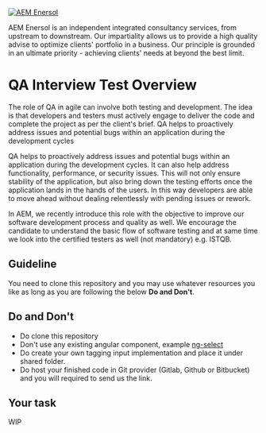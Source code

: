 [![AEM Enersol](http://i0.wp.com/aemenersol.com/wp-content/uploads/2015/12/Logo-AEM-for-MegaProject-Final.png?fit=290%2C129)](http://aemenersol.com)

AEM Enersol is an independent integrated consultancy services, from upstream to downstream. Our impartiality allows us to provide a high quality advise to optimize clients' portfolio in a business. Our principle is grounded in an ultimate priority - achieving clients' needs at beyond the best limit.

# QA Interview Test Overview

The role of QA in agile can involve both testing and development. The idea is that developers and testers must actively engage to deliver the code and complete the project as per the client's brief. QA helps to proactively address issues and potential bugs within an application during the development cycles

QA helps to proactively address issues and potential bugs within an application during the development cycles. It can also help address functionality, performance, or security issues. This will not only ensure stability of the application, but also bring down the testing efforts once the application lands in the hands of the users. In this way developers are able to move ahead without dealing relentlessly with pending issues or rework.

In AEM, we recently introduce this role with the objective to improve our software development process and quality as well. We encourage the candidate to understand the basic flow of software testing and at same time we look into the certified testers as well (not mandatory) e.g. ISTQB.

## Guideline

You need to clone this repository and you may use whatever resources you like as long as you are following the below **Do and Don't**.

## Do and Don't
   - Do clone this repository
   - Don't use any existing angular component, example [ng-select](https://ng-select.github.io/ng-select)
   - Do create your own tagging input implementation and place it under shared folder.
   - Do host your finished code in Git provider (Gitlab, Github or Bitbucket) and you will required to send us the link.

## Your task

WIP
